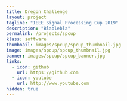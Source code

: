 ```yaml
---
title: Dregon Challenge
layout: project
tagline: "IEEE Signal Processing Cup 2019"
description: "Blablebla"
permalink: /projects/spcup
klass: software
thumbnail: images/spcup/spcup_thumbnail.jpg
image: images/spcup/spcup_thumbnail.jpg
banner: images/spcup/spcup_banner.jpg
links:
  - icon: github
    url: https://github.com
  - icon: youtube
    url: http://www.youtube.com
hidden: true
---
```

